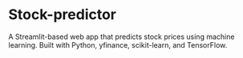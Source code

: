 # Stock-predictor
A Streamlit-based web app that predicts stock prices using machine learning. Built with Python, yfinance, scikit-learn, and TensorFlow.
